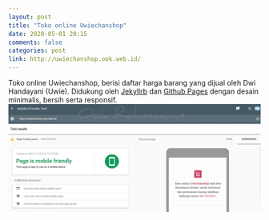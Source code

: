 ```yaml
---
layout: post
title: "Toko online Uwiechanshop"
date: 2020-05-01 20:15
comments: false
categories: post
link: http://uwiechanshop.ook.web.id/
---
```


Toko online Uwiechanshop, berisi daftar harga barang yang dijual oleh Dwi Handayani (Uwie). Didukung oleh [Jekyllrb](https://jekyllrb.com/) dan [Github Pages](https://pages.github.com/) dengan desain minimalis, bersih serta responsif.
![uwiechanshop](/img/Uwiechanshop.jpg)
<!--more-->
